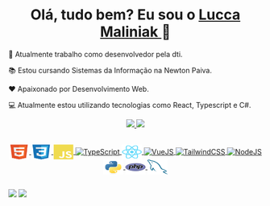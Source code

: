 
<div align="center">
    <h1 align="center">
        Olá, tudo bem? Eu sou o 
    <a href="https://www.linkedin.com/in/lucca-maliniak-974bb3203/" target="_blank">Lucca Maliniak </a>👋
    </h1>
</div>
<div>
    <p>💼 Atualmente trabalho como desenvolvedor pela dti.
    <p>📚 Estou cursando Sistemas da Informação na Newton Paiva.
    <p>❤️ Apaixonado por Desenvolvimento Web. 
    <p>💻 Atualmente estou utilizando tecnologias como React, Typescript e C#.
</div>


<div align="center">
  <p><a href="https://github.com/lucca-maliniak">
  <img height="150em" src="https://github-readme-stats.vercel.app/api?username=lucca-maliniak&show_icons=true&theme=midnight-purple&include_all_commits=true&count_private=true"/>
  <img height="150em" src="https://github-readme-stats.vercel.app/api/top-langs/?username=lucca-maliniak&layout=compact&langs_count=7&theme=midnight-purple"/>
</div>
  
 </div>
<div style="display: inline_block" align="center"><br>
  <img align="center" alt="HTML" height="30" width="40" src="https://raw.githubusercontent.com/devicons/devicon/master/icons/html5/html5-original.svg">
  <img align="center" alt="CSS" height="30" width="40" src="https://raw.githubusercontent.com/devicons/devicon/master/icons/css3/css3-original.svg">
  <img align="center" alt="Js" height="30" width="40" src="https://raw.githubusercontent.com/devicons/devicon/master/icons/javascript/javascript-plain.svg">
  <img align="center" alt="TypeScript" height="30" width="40" src="https://cdn.jsdelivr.net/gh/devicons/devicon/icons/typescript/typescript-original.svg">
  <img align="center" alt="React.js" height="30" width="40" src="https://raw.githubusercontent.com/devicons/devicon/master/icons/react/react-original.svg">
  <img align="center" alt="VueJS" height="30" width="40" src="https://cdn.jsdelivr.net/gh/devicons/devicon/icons/vuejs/vuejs-original.svg">
  <img align="center" alt="TailwindCSS" height="30" width="40" src="https://static-00.iconduck.com/assets.00/tailwind-css-icon-512x307-1v56l8ed.png">
  <img align="center" alt="NodeJS" height="30" width="40" src="https://cdn.jsdelivr.net/gh/devicons/devicon/icons/nodejs/nodejs-original.svg">
  <img align="center" alt="Python" height="30" width="40" src="https://raw.githubusercontent.com/devicons/devicon/master/icons/python/python-original.svg">
  <img align="center" alt="PHP" height="30" width="40" src="https://raw.githubusercontent.com/devicons/devicon/master/icons/php/php-original.svg">
  <img align="center" alt="Mysql" height="30" width="40" src="https://raw.githubusercontent.com/devicons/devicon/master/icons/mysql/mysql-original.svg">
</div>

##

<div>
  <a href="https://www.linkedin.com/in/lucca-maliniak-974bb3203/" target="_blank"><img src="https://img.shields.io/badge/-LinkedIn-%230077B5?style=for-the-badge&logo=linkedin&logoColor=white" target="_blank"></a>
  <a href = "mailto: luccamaliniak@gmail.com"><img src="https://img.shields.io/badge/-Gmail-%23333?style=for-the-badge&logo=gmail&logoColor=white" target="_blank"></a>
</div>
